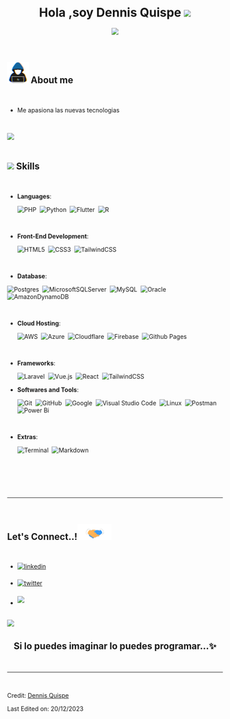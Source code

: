 <h1 align="center"><b>Hola ,soy Dennis Quispe </b><img src="https://media.giphy.com/media/hvRJCLFzcasrR4ia7z/giphy.gif" width="35"></h1>
<!--  -->
<p align="center">
  <a href="https://github.com/DenverCoder1/readme-typing-svg"><img src="https://readme-typing-svg.herokuapp.com?font=Time+New+Roman&color=cyan&size=25&center=true&vCenter=true&width=600&height=100&lines=Dennis+Quispe..&hearts;++;Self-taught+Back-End+Developer,;Database+Administrator,;Aprendizaje+continuo,;Me+encantan+aprender+cosas+nuevas..<3"></a>
</p>

<br>
	
## <picture><img src = "https://github.com/dennisqc/dennisqc/raw/master/assets/gif/about_me.gif" width = 50px></picture> **About me**

<!-- <picture> <img align="right" src="https://github.com/0xAbdulKhalid/0xAbdulKhalid/raw/main/assets/mdImages/Right_Side.gif" width = 250px></picture> -->

<br>

- Me apasiona las nuevas tecnologias
<!-- - Playing CTF's at spare time
- Currently learning Web Development by Self
- Personal website [link](https://www.dennisqc.ml)
- I’m currently open for an Intern or a new job opportunity, this is [my resume](https://read.cv/dennisqc) -->

<br>

<img src="https://user-images.githubusercontent.com/73097560/115834477-dbab4500-a447-11eb-908a-139a6edaec5c.gif"><br><br>

## <img src="https://media2.giphy.com/media/QssGEmpkyEOhBCb7e1/giphy.gif?cid=ecf05e47a0n3gi1bfqntqmob8g9aid1oyj2wr3ds3mg700bl&rid=giphy.gif" width ="25"><b> Skills</b>

<br>

<p align="center">

- **Languages**:

    <!-- ![C](https://img.shields.io/badge/C%20-%232370ED.svg?style=for-the-badge&logo=c&logoColor=white)
    ![C++](https://img.shields.io/badge/C++%20-%2300599C.svg?style=for-the-badge&logo=c%2B%2B&logoColor=white) -->
  ![PHP](https://img.shields.io/badge/php-%23777BB4.svg?style=for-the-badge&logo=php&logoColor=white)&nbsp;
  ![Python](https://img.shields.io/badge/Python%20-%2314354C.svg?style=for-the-badge&logo=python&logoColor=white)&nbsp;
  ![Flutter](https://img.shields.io/badge/Flutter-%2302569B.svg?style=for-the-badge&logo=Flutter&logoColor=white)&nbsp;
  ![R](https://img.shields.io/badge/r-%23276DC3.svg?style=for-the-badge&logo=r&logoColor=white)&nbsp;

<br>   
   
    
- **Front-End Development**:

   ![HTML5](https://img.shields.io/badge/HTML5%20-%23E34F26.svg?style=for-the-badge&logo=html5&logoColor=white)&nbsp;
   ![CSS3](https://img.shields.io/badge/CSS%20-%231572B6.svg?style=for-the-badge&logo=css3&logoColor=white)&nbsp;
   ![TailwindCSS](https://img.shields.io/badge/-Tailwind_CSS-38B2AC?style=for-the-badge&logo=tailwind-css&logoColor=white)&nbsp;

<br>
    
- **Database**:

![Postgres](https://img.shields.io/badge/postgres-%23316192.svg?style=for-the-badge&logo=postgresql&logoColor=white)&nbsp;
![MicrosoftSQLServer](https://img.shields.io/badge/Microsoft%20SQL%20Server-CC2927?style=for-the-badge&logo=microsoft%20sql%20server&logoColor=white)&nbsp;
![MySQL](https://img.shields.io/badge/mysql-%2300f.svg?style=for-the-badge&logo=mysql&logoColor=white)&nbsp;
![Oracle](https://img.shields.io/badge/Oracle-F80000?style=for-the-badge&logo=oracle&logoColor=white)&nbsp;
![AmazonDynamoDB](https://img.shields.io/badge/Amazon%20DynamoDB-4053D6?style=for-the-badge&logo=Amazon%20DynamoDB&logoColor=white)&nbsp;

<br>

- **Cloud Hosting**:

  ![AWS](https://img.shields.io/badge/AWS-%23FF9900.svg?style=for-the-badge&logo=amazon-aws&logoColor=white)&nbsp;
  ![Azure](https://img.shields.io/badge/azure-%230072C6.svg?style=for-the-badge&logo=microsoftazure&logoColor=white)&nbsp;
  ![Cloudflare](https://img.shields.io/badge/Cloudflare-F38020?style=for-the-badge&logo=Cloudflare&logoColor=white)&nbsp;
  ![Firebase](https://img.shields.io/badge/firebase-%23039BE5.svg?style=for-the-badge&logo=firebase)&nbsp;
  ![Github Pages](https://img.shields.io/badge/GitHub%20Pages-%23327FC7.svg?style=for-the-badge&logo=github&logoColor=white)&nbsp;

<br>

- **Frameworks**:

  ![Laravel](https://img.shields.io/badge/laravel-%23FF2D20.svg?style=for-the-badge&logo=laravel&logoColor=white)&nbsp;
  ![Vue.js](https://img.shields.io/badge/vuejs-%2335495e.svg?style=for-the-badge&logo=vuedotjs&logoColor=%234FC08D)&nbsp;
  ![React](https://img.shields.io/badge/react-%2320232a.svg?style=for-the-badge&logo=react&logoColor=%2361DAFB)&nbsp;
  ![TailwindCSS](https://img.shields.io/badge/tailwindcss-%2338B2AC.svg?style=for-the-badge&logo=tailwind-css&logoColor=white)&nbsp;&nbsp;
  <br>
- **Softwares and Tools**:

  ![Git](https://img.shields.io/badge/git-%23F05033.svg?style=for-the-badge&logo=git&logoColor=white)&nbsp;
  ![GitHub](https://img.shields.io/badge/github-%23121011.svg?style=for-the-badge&logo=github&logoColor=white)&nbsp;
  ![Google](https://img.shields.io/badge/google-%234285F4.svg?style=for-the-badge&logo=google&logoColor=white)&nbsp;
  ![Visual Studio Code](https://img.shields.io/badge/Visual%20Studio%20Code-0078d7.svg?style=for-the-badge&logo=visual-studio-code&logoColor=white)&nbsp;
  ![Linux](https://img.shields.io/badge/Linux-FCC624?style=for-the-badge&logo=linux&logoColor=black)&nbsp;
  ![Postman](https://img.shields.io/badge/Postman-FF6C37?style=for-the-badge&logo=postman&logoColor=white)&nbsp;
  ![Power Bi](https://img.shields.io/badge/power_bi-F2C811?style=for-the-badge&logo=powerbi&logoColor=black)&nbsp;

<br>

- **Extras**:

  ![Terminal](https://img.shields.io/badge/Terminal-%23054020?style=for-the-badge&logo=gnu-bash&logoColor=white)&nbsp;
  ![Markdown](https://img.shields.io/badge/markdown-%23000000.svg?style=for-the-badge&logo=markdown&logoColor=white)&nbsp;

</p>

## <br>

<!-- <br>

## <img src="https://media.giphy.com/media/iY8CRBdQXODJSCERIr/giphy.gif" width="35"><b> Github Stats </b>
<br> -->

<!-- <div align="center">

<a href="https://github.com/0xabdulkhalid/">
  <img src="https://github-readme-stats.vercel.app/api?username=0xabdulkhalid&include_all_commits=true&count_private=true&show_icons=true&line_height=20&title_color=7A7ADB&icon_color=2234AE&text_color=D3D3D3&bg_color=0,000000,130F40" width="450"/>
  <img src="https://github-readme-stats.vercel.app/api/top-langs?username=0xabdulkhalid&show_icons=true&locale=en&layout=compact&line_height=20&title_color=7A7ADB&icon_color=2234AE&text_color=D3D3D3&bg_color=0,000000,130F40" width="375"  alt="0xabdulkhalid"/>

</a>
</div> -->

<br>

---

<br>

## <b> Let's Connect..!</b><img src="https://github.com/dennisqc/dennisqc/raw/master/assets/gif/handshake.gif" width ="80">

<br>
<div align='left'>

<ul>

<li>
<a href="https://linkedin.com/in/dennisqc" target="_blank">
<img src="https://img.shields.io/badge/linkedin:  0xabdulkhalid-%2300acee.svg?color=405DE6&style=for-the-badge&logo=linkedin&logoColor=white" alt=linkedin style="margin-bottom: 5px;"/>
</a>
</li>

<br>

<li>
<a href="https://twitter.com/dennisqc" target="_blank">
<img src="https://img.shields.io/badge/twitter:  0xabdulkhalid-%2300acee.svg?color=1DA1F2&style=for-the-badge&logo=twitter&logoColor=white" alt=twitter style="margin-bottom: 5px;"/>
</a>
</li>

<br>

<li>
<a href="mailto:dennisquispe72@gmail.com" target="_blank">
<img src="https://img.shields.io/badge/gmail:  0xabdulkhalid-%23EA4335.svg?style=for-the-badge&logo=gmail&logoColor=white" t=mail style="margin-bottom: 5px;" />
</a>
</li>
	
</ul>
</div>

<br>
<img src="https://user-images.githubusercontent.com/73097560/115834477-dbab4500-a447-11eb-908a-139a6edaec5c.gif">
<br>

<div align='center'>

## <b>Si lo puedes imaginar lo puedes programar...✨</b>

</div>
<br>

---

<br>

Credit: [Dennis Quispe](https://github.com/dennisqc)

Last Edited on: 20/12/2023
